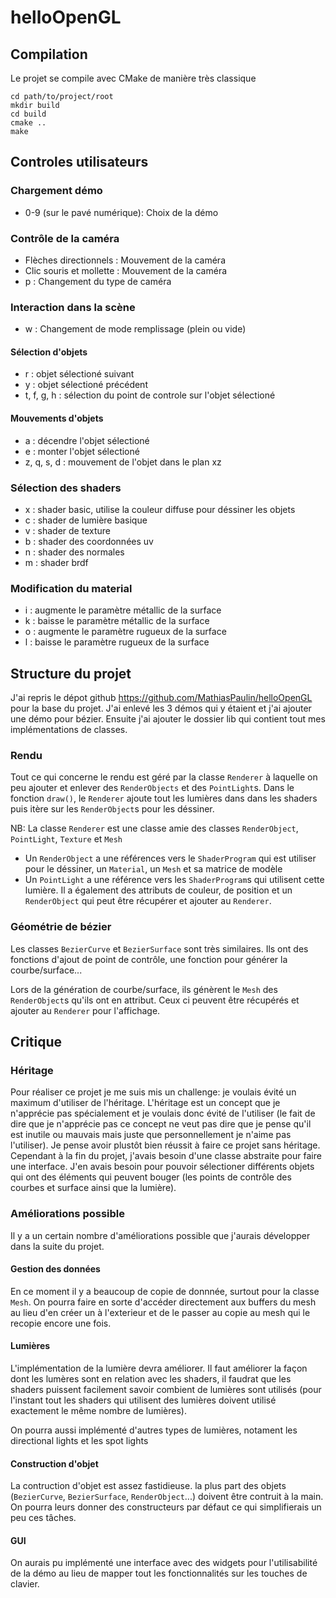 # helloOpenGL

## Compilation
Le projet se compile avec CMake de manière très classique
```
cd path/to/project/root
mkdir build
cd build
cmake ..
make
```

## Controles utilisateurs
### Chargement démo
* 0-9 (sur le pavé numérique): Choix de la démo

### Contrôle de la caméra
* Flèches directionnels : Mouvement de la caméra
* Clic souris et mollette : Mouvement de la caméra
* p : Changement du type de caméra

### Interaction dans la scène
* w : Changement de mode remplissage (plein ou vide)

#### Sélection d'objets
* r : objet sélectioné suivant
* y : objet sélectioné précédent
* t, f, g, h : sélection du point de controle sur l'objet sélectioné

#### Mouvements d'objets
* a : décendre l'objet sélectioné
* e : monter l'objet sélectioné
* z, q, s, d : mouvement de l'objet dans le plan xz

### Sélection des shaders
* x : shader basic, utilise la couleur diffuse pour déssiner les objets
* c : shader de lumière basique
* v : shader de texture
* b : shader des coordonnées uv
* n : shader des normales
* m : shader brdf

### Modification du material
* i : augmente le paramètre métallic de la surface
* k : baisse le paramètre métallic de la surface
* o : augmente le paramètre rugueux de la surface
* l : baisse le paramètre rugueux de la surface


## Structure du projet

J'ai repris le dépot github https://github.com/MathiasPaulin/helloOpenGL pour la base du projet. J'ai enlevé les 3 démos qui y étaient et j'ai ajouter une démo pour bézier. Ensuite j'ai ajouter le dossier lib qui contient tout mes implémentations de classes.

### Rendu
Tout ce qui concerne le rendu est géré par la classe `Renderer` à laquelle on peu ajouter et enlever des `RenderObjects` et des `PointLight`s. Dans le fonction `draw()`, le `Renderer` ajoute tout les lumières dans dans les shaders puis itère sur les `RenderObject`s pour les déssiner.

NB: La classe `Renderer` est une classe amie des classes `RenderObject`, `PointLight`, `Texture` et `Mesh`

* Un `RenderObject` a une références vers le `ShaderProgram` qui est utiliser pour le déssiner, un `Material`, un `Mesh` et sa matrice de modèle
* Un `PointLight` a une référence vers les `ShaderProgram`s qui utilisent cette lumière. Il a également des attributs de couleur, de position et un `RenderObject` qui peut être récupérer et ajouter au `Renderer`.


### Géométrie de bézier

Les classes `BezierCurve` et `BezierSurface` sont très similaires. Ils ont des fonctions d'ajout de point de contrôle, une fonction pour générer la courbe/surface...

Lors de la génération de courbe/surface, ils génèrent le `Mesh` des `RenderObject`s qu'ils ont en attribut. Ceux ci peuvent être récupérés et ajouter au `Renderer` pour l'affichage.


## Critique

### Héritage

Pour réaliser ce projet je me suis mis un challenge: je voulais évité un maximum d'utiliser de l'héritage. L'héritage est un concept que je n'apprécie pas spécialement et je voulais donc évité de l'utiliser (le fait de dire que je n'apprécie pas ce concept ne veut pas dire que je pense qu'il est inutile ou mauvais mais juste que personnellement je n'aime pas l'utiliser). Je pense avoir plustôt bien réussit à faire ce projet sans héritage. Cependant à la fin du projet, j'avais besoin d'une classe abstraite pour faire une interface. J'en avais besoin pour pouvoir sélectioner différents objets qui ont des éléments qui peuvent bouger (les points de contrôle des courbes et surface ainsi que la lumière).

### Améliorations possible

Il y a un certain nombre d'améliorations possible que j'aurais développer dans la suite du projet.

#### Gestion des données
En ce moment il y a beaucoup de copie de donnnée, surtout pour la classe `Mesh`. On pourra faire en sorte d'accéder directement aux buffers du mesh au lieu d'en créer un à l'exterieur et de le passer au copie au mesh qui le recopie encore une fois.

#### Lumières

L'implémentation de la lumière devra améliorer. Il faut améliorer la façon dont les lumères sont en relation avec les shaders, il faudrat que les shaders puissent facilement savoir combient de lumières sont utilisés (pour l'instant tout les shaders qui utilisent des lumières doivent utilisé exactement le même nombre de lumières).

On pourra aussi implémenté d'autres types de lumières, notament les directional lights et les spot lights

#### Construction d'objet

La contruction d'objet est assez fastidieuse. la plus part des objets (`BezierCurve`, `BezierSurface`, `RenderObject`...) doivent être contruit à la main. On pourra leurs donner des constructeurs par défaut ce qui simplifierais un peu ces tâches.

#### GUI

On aurais pu implémenté une interface avec des widgets pour l'utilisabilité de la démo au lieu de mapper tout les fonctionnalités sur les touches de clavier.

